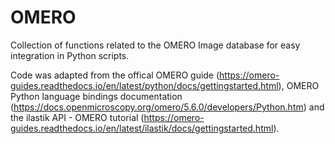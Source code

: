 # OMERO

Collection of functions related to the OMERO Image database for easy integration in Python scripts.

Code was adapted from the offical OMERO guide (https://omero-guides.readthedocs.io/en/latest/python/docs/gettingstarted.html), OMERO Python language bindings documentation (https://docs.openmicroscopy.org/omero/5.6.0/developers/Python.htm) and the ilastik API - OMERO tutorial (https://omero-guides.readthedocs.io/en/latest/ilastik/docs/gettingstarted.html).  
